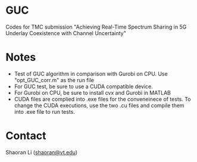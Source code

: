 # GUC
Codes for TMC submission "Achieving Real-Time Spectrum Sharing in 5G Underlay Coexistence with Channel Uncertainty"

# Notes
* Test of GUC algorithm in comparison with Gurobi on CPU. Use "opt_GUC_corr.m" as the run file
* For GUC test, be sure to use a CUDA compatible device.
* For Gurobi on CPU, be sure to install cvx and Gurobi in MATLAB
* CUDA files are complied into .exe files for the conveneinece of tests. To change the CUDA executions, use the two .cu files and compile them into .exe file to run tests.

# Contact
Shaoran Li (shaoran@vt.edu)
